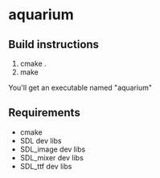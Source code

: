 aquarium
=========

Build instructions
-------------------
1) cmake .
2) make

You'll get an executable named "aquarium"

Requirements
-------------
* cmake
* SDL dev libs
* SDL_image dev libs
* SDL_mixer dev libs
* SDL_ttf dev libs


